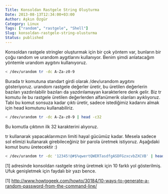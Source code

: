 ```yaml
---
Title: Konsoldan Rastgele String Oluşturma
Date: 2013-08-13T12:34:00+03:00
Author: Aşkın Özgür
Category: Linux
Tags: ["random", "rastgele", "Shell"]
Slug: konsoldan-rastgele-string-olusturma
Status: published
---
```


Konsoldan rastgele stringler oluşturmak için bir çok yöntem var, bunların bir çoğu random ve urandom aygıtlarını kullanıyor. Benim şimdi anlatacağım yöntemle urandom aygıtını kullanıyoruz.

```bash
< /dev/urandom tr -dc A-Za-z0-9
```

Burada tr komutuna standart girdi olarak /dev/urandom aygıtını gösteriyoruz. urandom rastgele değerler üretir, bu üretilen değerlerin bazıları yazdırılabilir bazıları da yazdırılamayan karakterlere denk gelir. Biz tr komutu ile bu rastgele üretilen değerlerden alfanümerik olanları ayıklıyoruz. Tabi bu komut sonsuza kadar çıktı üretir, sadece istediğimiz kadarını almak için head komutunu kullanabiliriz.

```bash
< /dev/urandom tr -dc A-Za-z0-9 | head -c32
```

Bu komutla çıktının ilk 32 karakterini alıyoruz.

tr kullanarak yapacaklarımızın limiti hayal gücümüz kadar. Mesela sadece sol elimizi kullanarak girebileceğiniz bir parola üretmek istiyoruz. Aşağıdaki komut bunu üretecektir :)

```bash
< /dev/urandom tr -dc '12345!@#$%qwertQWERTasdfgASDFGzxcvbZXCVB' | head -c8
```

\[1\] adresinde konsoldan rastgele string üretmek için 10 farklı yol gösterilmiş. Ufuk genişletmek için faydalı bir yazı bence.

\[1\] <http://www.howtogeek.com/howto/30184/10-ways-to-generate-a-random-password-from-the-command-line/>
